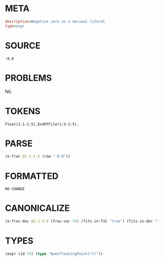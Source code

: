 # META
~~~ini
description=Negative zero as a decimal literal
type=expr
~~~
# SOURCE
~~~roc
-0.0
~~~
# PROBLEMS
NIL
# TOKENS
~~~zig
Float(1:1-1:5),EndOfFile(1:5-1:5),
~~~
# PARSE
~~~clojure
(e-frac @1-1-1-5 (raw "-0.0"))
~~~
# FORMATTED
~~~roc
NO CHANGE
~~~
# CANONICALIZE
~~~clojure
(e-frac-dec @1-1-1-5 (frac-var 74) (fits-in-f32 "true") (fits-in-dec "true") (value "0.0") (id 74))
~~~
# TYPES
~~~clojure
(expr (id 74) (type "Num(FloatingPoint(*))"))
~~~